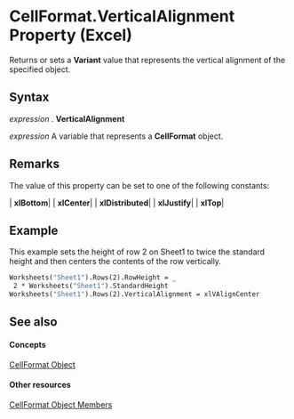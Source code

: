 
# CellFormat.VerticalAlignment Property (Excel)

Returns or sets a  **Variant** value that represents the vertical alignment of the specified object.


## Syntax

 _expression_ . **VerticalAlignment**

 _expression_ A variable that represents a **CellFormat** object.


## Remarks

The value of this property can be set to one of the following constants:



| **xlBottom**|
| **xlCenter**|
| **xlDistributed**|
| **xlJustify**|
| **xlTop**|

## Example

This example sets the height of row 2 on Sheet1 to twice the standard height and then centers the contents of the row vertically.


```vb
Worksheets("Sheet1").Rows(2).RowHeight = _ 
 2 * Worksheets("Sheet1").StandardHeight 
Worksheets("Sheet1").Rows(2).VerticalAlignment = xlVAlignCenter 

```


## See also


#### Concepts


[CellFormat Object](da4e50b9-6d5b-22e1-3113-0d1ea6686272.md)
#### Other resources


[CellFormat Object Members](cbc8b4d2-7e43-d72b-a487-94871bbd8620.md)
